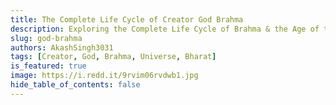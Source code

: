 ```yaml
---
title: The Complete Life Cycle of Creator God Brahma
description: Exploring the Complete Life Cycle of Brahma & the Age of the Universe According to Vedas
slug: god-brahma
authors: AkashSingh3031
tags: [Creator, God, Brahma, Universe, Bharat]
is_featured: true
image: https://i.redd.it/9rvim06rvdwb1.jpg
hide_table_of_contents: false
---
```

